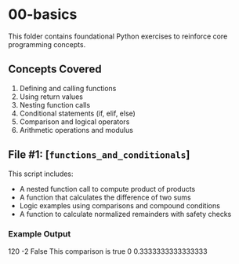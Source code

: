 # 00-basics

This folder contains foundational Python exercises to reinforce core programming concepts.

## Concepts Covered

1. Defining and calling functions
2. Using return values
3. Nesting function calls
4. Conditional statements (if, elif, else)
5. Comparison and logical operators
6. Arithmetic operations and modulus

## File #1: [`functions_and_conditionals`]

This script includes:
- A nested function call to compute product of products
- A function that calculates the difference of two sums
- Logic examples using comparisons and compound conditions
- A function to calculate normalized remainders with safety checks

### Example Output
120 
-2 
False 
This comparison is true 0 0.3333333333333333
